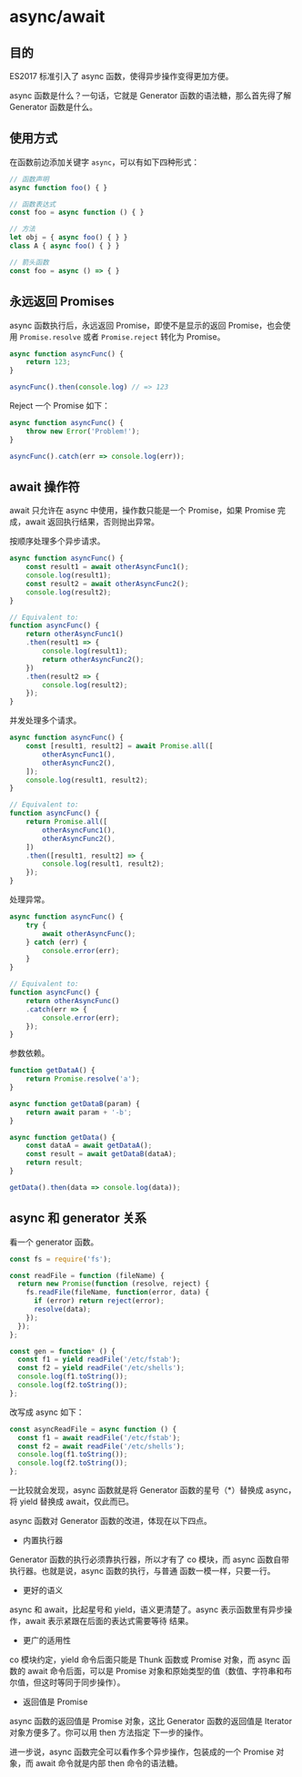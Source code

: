 # async/await

## 目的

ES2017 标准引入了 async 函数，使得异步操作变得更加方便。

async 函数是什么？一句话，它就是 Generator 函数的语法糖，那么首先得了解 Generator 函数是什么。

## 使用方式

在函数前边添加关键字 `async`，可以有如下四种形式：

```ts
// 函数声明
async function foo() { }

// 函数表达式
const foo = async function () { }

// 方法
let obj = { async foo() { } }
class A { async foo() { } }

// 箭头函数
const foo = async () => { }
```

## 永远返回 Promises

async 函数执行后，永远返回 Promise，即使不是显示的返回 Promise，也会使用 `Promise.resolve` 或者
`Promise.reject` 转化为 Promise。

```ts
async function asyncFunc() {
    return 123;
}

asyncFunc().then(console.log) // => 123
```

Reject 一个 Promise 如下：

```ts
async function asyncFunc() {
    throw new Error('Problem!');
}

asyncFunc().catch(err => console.log(err));
```

## await 操作符

await 只允许在 async 中使用，操作数只能是一个 Promise，如果 Promise 完成，await 返回执行结果，否则抛出异常。

按顺序处理多个异步请求。

```ts
async function asyncFunc() {
    const result1 = await otherAsyncFunc1();
    console.log(result1);
    const result2 = await otherAsyncFunc2();
    console.log(result2);
}

// Equivalent to:
function asyncFunc() {
    return otherAsyncFunc1()
    .then(result1 => {
        console.log(result1);
        return otherAsyncFunc2();
    })
    .then(result2 => {
        console.log(result2);
    });
}
```

并发处理多个请求。

```ts
async function asyncFunc() {
    const [result1, result2] = await Promise.all([
        otherAsyncFunc1(),
        otherAsyncFunc2(),
    ]);
    console.log(result1, result2);
}

// Equivalent to:
function asyncFunc() {
    return Promise.all([
        otherAsyncFunc1(),
        otherAsyncFunc2(),
    ])
    .then([result1, result2] => {
        console.log(result1, result2);
    });
}
```

处理异常。

```ts
async function asyncFunc() {
    try {
        await otherAsyncFunc();
    } catch (err) {
        console.error(err);
    }
}

// Equivalent to:
function asyncFunc() {
    return otherAsyncFunc()
    .catch(err => {
        console.error(err);
    });
}
```

参数依赖。

```ts
function getDataA() {
    return Promise.resolve('a');
}

async function getDataB(param) {
    return await param + '-b';
}

async function getData() {
    const dataA = await getDataA();
    const result = await getDataB(dataA);
    return result;
}

getData().then(data => console.log(data));
```

## async 和 generator 关系

看一个 generator 函数。

```ts
const fs = require('fs');

const readFile = function (fileName) {
  return new Promise(function (resolve, reject) {
    fs.readFile(fileName, function(error, data) {
      if (error) return reject(error);
      resolve(data);
    });
  });
};

const gen = function* () {
  const f1 = yield readFile('/etc/fstab');
  const f2 = yield readFile('/etc/shells');
  console.log(f1.toString());
  console.log(f2.toString());
};
```

改写成 async 如下：

```ts
const asyncReadFile = async function () {
  const f1 = await readFile('/etc/fstab');
  const f2 = await readFile('/etc/shells');
  console.log(f1.toString());
  console.log(f2.toString());
};
```

一比较就会发现，async 函数就是将 Generator 函数的星号（*）替换成 async，将 yield 替换成 await，仅此而已。

async 函数对 Generator 函数的改进，体现在以下四点。

- 内置执行器

Generator 函数的执行必须靠执行器，所以才有了 co 模块，而 async 函数自带执行器。也就是说，async 函数的执行，与普通
函数一模一样，只要一行。

- 更好的语义

async 和 await，比起星号和 yield，语义更清楚了。async 表示函数里有异步操作，await 表示紧跟在后面的表达式需要等待
结果。

- 更广的适用性

co 模块约定，yield 命令后面只能是 Thunk 函数或 Promise 对象，而 async 函数的 await 命令后面，可以是 Promise
对象和原始类型的值（数值、字符串和布尔值，但这时等同于同步操作）。

- 返回值是 Promise

async 函数的返回值是 Promise 对象，这比 Generator 函数的返回值是 Iterator 对象方便多了。你可以用 then 方法指定
下一步的操作。

进一步说，async 函数完全可以看作多个异步操作，包装成的一个 Promise 对象，而 await 命令就是内部 then 命令的语法糖。
